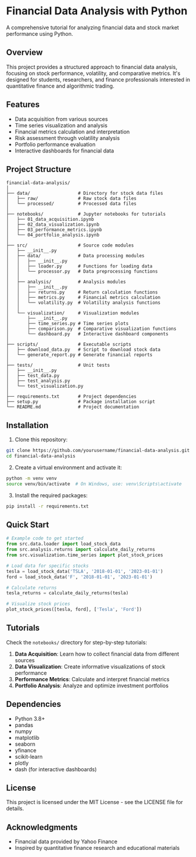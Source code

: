 # Financial Data Analysis with Python

A comprehensive tutorial for analyzing financial data and stock market performance using Python.

## Overview

This project provides a structured approach to financial data analysis, focusing on stock performance, volatility, and comparative metrics. It's designed for students, researchers, and finance professionals interested in quantitative finance and algorithmic trading.

## Features

- Data acquisition from various sources
- Time series visualization and analysis
- Financial metrics calculation and interpretation
- Risk assessment through volatility analysis
- Portfolio performance evaluation
- Interactive dashboards for financial data

## Project Structure

```
financial-data-analysis/
│
├── data/                  # Directory for stock data files
│   ├── raw/               # Raw stock data files
│   └── processed/         # Processed data files
│
├── notebooks/             # Jupyter notebooks for tutorials
│   ├── 01_data_acquisition.ipynb
│   ├── 02_data_visualization.ipynb
│   ├── 03_performance_metrics.ipynb
│   └── 04_portfolio_analysis.ipynb
│
├── src/                   # Source code modules
│   ├── __init__.py
│   ├── data/              # Data processing modules
│   │   ├── __init__.py
│   │   ├── loader.py      # Functions for loading data
│   │   └── processor.py   # Data preprocessing functions
│   │
│   ├── analysis/          # Analysis modules
│   │   ├── __init__.py
│   │   ├── returns.py     # Return calculation functions
│   │   ├── metrics.py     # Financial metrics calculation
│   │   └── volatility.py  # Volatility analysis functions
│   │
│   └── visualization/     # Visualization modules
│       ├── __init__.py
│       ├── time_series.py # Time series plots
│       ├── comparison.py  # Comparative visualization functions
│       └── dashboard.py   # Interactive dashboard components
│
├── scripts/               # Executable scripts
│   ├── download_data.py   # Script to download stock data
│   └── generate_report.py # Generate financial reports
│
├── tests/                 # Unit tests
│   ├── __init__.py
│   ├── test_data.py
│   ├── test_analysis.py
│   └── test_visualization.py
│
├── requirements.txt       # Project dependencies
├── setup.py               # Package installation script
└── README.md              # Project documentation
```

## Installation

1. Clone this repository:
```bash
git clone https://github.com/yourusername/financial-data-analysis.git
cd financial-data-analysis
```

2. Create a virtual environment and activate it:
```bash
python -m venv venv
source venv/bin/activate  # On Windows, use: venv\Scripts\activate
```

3. Install the required packages:
```bash
pip install -r requirements.txt
```

## Quick Start

```python
# Example code to get started
from src.data.loader import load_stock_data
from src.analysis.returns import calculate_daily_returns
from src.visualization.time_series import plot_stock_prices

# Load data for specific stocks
tesla = load_stock_data('TSLA', '2018-01-01', '2023-01-01')
ford = load_stock_data('F', '2018-01-01', '2023-01-01')

# Calculate returns
tesla_returns = calculate_daily_returns(tesla)

# Visualize stock prices
plot_stock_prices([tesla, ford], ['Tesla', 'Ford'])
```

## Tutorials

Check the `notebooks/` directory for step-by-step tutorials:

1. **Data Acquisition**: Learn how to collect financial data from different sources
2. **Data Visualization**: Create informative visualizations of stock performance
3. **Performance Metrics**: Calculate and interpret financial metrics
4. **Portfolio Analysis**: Analyze and optimize investment portfolios

## Dependencies

- Python 3.8+
- pandas
- numpy
- matplotlib
- seaborn
- yfinance
- scikit-learn
- plotly
- dash (for interactive dashboards)

## License

This project is licensed under the MIT License - see the LICENSE file for details.

## Acknowledgments

- Financial data provided by Yahoo Finance
- Inspired by quantitative finance research and educational materials
